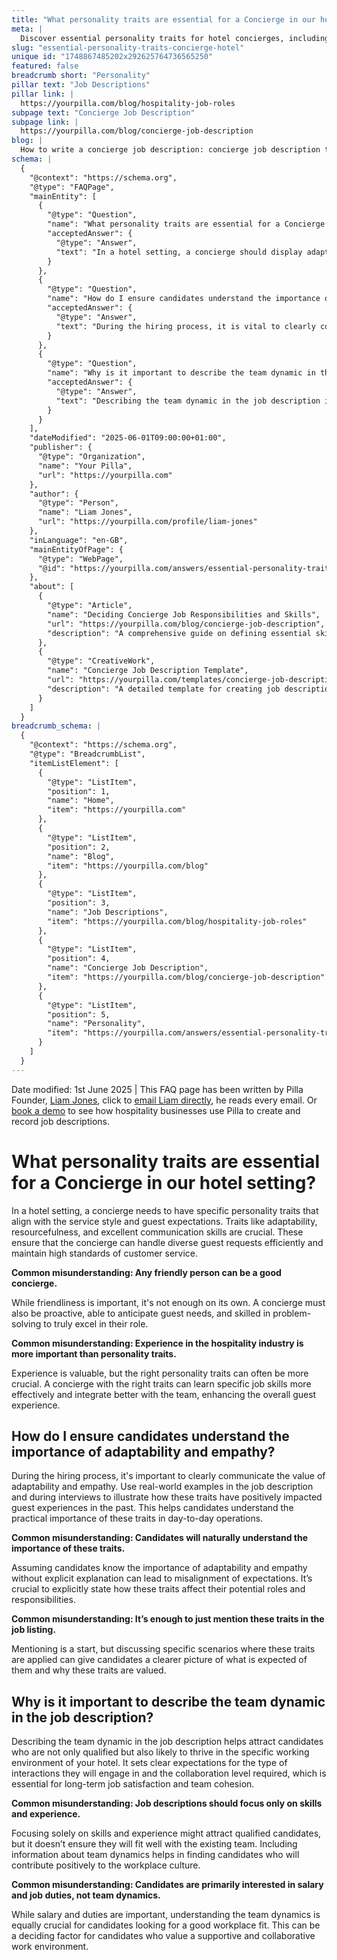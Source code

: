 ```yaml
---
title: "What personality traits are essential for a Concierge in our hotel setting?"
meta: |
  Discover essential personality traits for hotel concierges, including adaptability and resourcefulness, and learn effective hiring practices to ensure candidates align with these qualities.
slug: "essential-personality-traits-concierge-hotel"
unique id: "1748867485202x292625764736565250"
featured: false
breadcrumb short: "Personality"
pillar text: "Job Descriptions"
pillar link: |
  https://yourpilla.com/blog/hospitality-job-roles
subpage text: "Concierge Job Description"
subpage link: |
  https://yourpilla.com/blog/concierge-job-description
blog: |
  How to write a concierge job description: concierge job description template included.
schema: |
  {
    "@context": "https://schema.org",
    "@type": "FAQPage",
    "mainEntity": [
      {
        "@type": "Question",
        "name": "What personality traits are essential for a Concierge in our hotel setting?",
        "acceptedAnswer": {
          "@type": "Answer",
          "text": "In a hotel setting, a concierge should display adaptability, resourcefulness, and excellent communication skills. These traits enable the concierge to efficiently handle diverse guest requests and maintain high standards of customer service. While friendliness is also important, a successful concierge needs to be proactive, anticipate guest needs, and be adept in problem-solving to excel in their role."
        }
      },
      {
        "@type": "Question",
        "name": "How do I ensure candidates understand the importance of adaptability and empathy?",
        "acceptedAnswer": {
          "@type": "Answer",
          "text": "During the hiring process, it is vital to clearly communicate the importance of adaptability and empathy. Incorporate real-world examples in job descriptions and interviews to show how these traits positively impact guest experiences. This approach helps candidates understand the practical relevance of these traits in their daily responsibilities and aligns expectations."
        }
      },
      {
        "@type": "Question",
        "name": "Why is it important to describe the team dynamic in the job description?",
        "acceptedAnswer": {
          "@type": "Answer",
          "text": "Describing the team dynamic in the job description is crucial in attracting candidates who not only have the necessary skills but are also a good fit for the hotel's working environment. It sets clear expectations regarding the nature of interactions and the required level of collaboration, which are essential for job satisfaction and team cohesion."
        }
      }
    ],
    "dateModified": "2025-06-01T09:00:00+01:00",
    "publisher": {
      "@type": "Organization",
      "name": "Your Pilla",
      "url": "https://yourpilla.com"
    },
    "author": {
      "@type": "Person",
      "name": "Liam Jones",
      "url": "https://yourpilla.com/profile/liam-jones"
    },
    "inLanguage": "en-GB",
    "mainEntityOfPage": {
      "@type": "WebPage",
      "@id": "https://yourpilla.com/answers/essential-personality-traits-concierge-hotel"
    },
    "about": [
      {
        "@type": "Article",
        "name": "Deciding Concierge Job Responsibilities and Skills",
        "url": "https://yourpilla.com/blog/concierge-job-description",
        "description": "A comprehensive guide on defining essential skills and responsibilities for a Concierge, helping to tailor the hiring process to find the best candidates."
      },
      {
        "@type": "CreativeWork",
        "name": "Concierge Job Description Template",
        "url": "https://yourpilla.com/templates/concierge-job-description",
        "description": "A detailed template for creating job descriptions for Concierge positions, ensuring all essential duties and skills are clearly outlined."
      }
    ]
  }
breadcrumb_schema: |
  {
    "@context": "https://schema.org",
    "@type": "BreadcrumbList",
    "itemListElement": [
      {
        "@type": "ListItem",
        "position": 1,
        "name": "Home",
        "item": "https://yourpilla.com"
      },
      {
        "@type": "ListItem",
        "position": 2,
        "name": "Blog",
        "item": "https://yourpilla.com/blog"
      },
      {
        "@type": "ListItem",
        "position": 3,
        "name": "Job Descriptions",
        "item": "https://yourpilla.com/blog/hospitality-job-roles"
      },
      {
        "@type": "ListItem",
        "position": 4,
        "name": "Concierge Job Description",
        "item": "https://yourpilla.com/blog/concierge-job-description"
      },
      {
        "@type": "ListItem",
        "position": 5,
        "name": "Personality",
        "item": "https://yourpilla.com/answers/essential-personality-traits-concierge-hotel"
      }
    ]
  }
---
```


Date modified: 1st June 2025 | This FAQ page has been written by Pilla Founder, [Liam Jones](https://yourpilla.com/profile/liam-jones), click to [email Liam directly](https://mailto:liam@yourpilla.com), he reads every email. Or [book a demo](https://calendly.com/pilla/demo) to see how hospitality businesses use Pilla to create and record job descriptions.

# What personality traits are essential for a Concierge in our hotel setting?

In a hotel setting, a concierge needs to have specific personality traits that align with the service style and guest expectations. Traits like adaptability, resourcefulness, and excellent communication skills are crucial. These ensure that the concierge can handle diverse guest requests efficiently and maintain high standards of customer service.

**Common misunderstanding: Any friendly person can be a good concierge.**

While friendliness is important, it's not enough on its own. A concierge must also be proactive, able to anticipate guest needs, and skilled in problem-solving to truly excel in their role.

**Common misunderstanding: Experience in the hospitality industry is more important than personality traits.**

Experience is valuable, but the right personality traits can often be more crucial. A concierge with the right traits can learn specific job skills more effectively and integrate better with the team, enhancing the overall guest experience.

## How do I ensure candidates understand the importance of adaptability and empathy?

During the hiring process, it's important to clearly communicate the value of adaptability and empathy. Use real-world examples in the job description and during interviews to illustrate how these traits have positively impacted guest experiences in the past. This helps candidates understand the practical importance of these traits in day-to-day operations.

**Common misunderstanding: Candidates will naturally understand the importance of these traits.**

Assuming candidates know the importance of adaptability and empathy without explicit explanation can lead to misalignment of expectations. It’s crucial to explicitly state how these traits affect their potential roles and responsibilities.

**Common misunderstanding: It’s enough to just mention these traits in the job listing.**

Mentioning is a start, but discussing specific scenarios where these traits are applied can give candidates a clearer picture of what is expected of them and why these traits are valued.

## Why is it important to describe the team dynamic in the job description?

Describing the team dynamic in the job description helps attract candidates who are not only qualified but also likely to thrive in the specific working environment of your hotel. It sets clear expectations for the type of interactions they will engage in and the collaboration level required, which is essential for long-term job satisfaction and team cohesion.

**Common misunderstanding: Job descriptions should focus only on skills and experience.**

Focusing solely on skills and experience might attract qualified candidates, but it doesn’t ensure they will fit well with the existing team. Including information about team dynamics helps in finding candidates who will contribute positively to the workplace culture.

**Common misunderstanding: Candidates are primarily interested in salary and job duties, not team dynamics.**

While salary and duties are important, understanding the team dynamics is equally crucial for candidates looking for a good workplace fit. This can be a deciding factor for candidates who value a supportive and collaborative work environment.